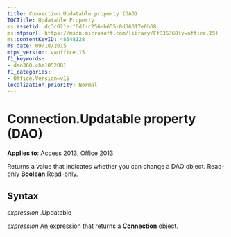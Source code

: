 ```yaml
---
title: Connection.Updatable property (DAO)
TOCTitle: Updatable Property
ms:assetid: dc3c021e-f6df-c256-b655-8d36317e0b68
ms:mtpsurl: https://msdn.microsoft.com/library/Ff835360(v=office.15)
ms:contentKeyID: 48548128
ms.date: 09/18/2015
mtps_version: v=office.15
f1_keywords:
- dao360.chm1052881
f1_categories:
- Office.Version=v15
localization_priority: Normal
---
```


# Connection.Updatable property (DAO)


**Applies to**: Access 2013, Office 2013

Returns a value that indicates whether you can change a DAO object. Read-only **Boolean**.Read-only.

## Syntax

*expression* .Updatable

*expression* An expression that returns a **Connection** object.

